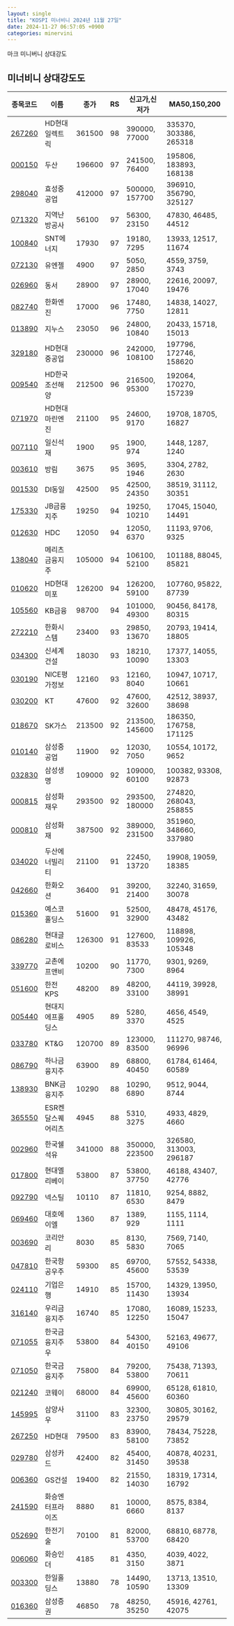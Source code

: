 ```yaml
---
layout: single
title: "KOSPI 미너비니 2024년 11월 27일"
date: 2024-11-27 06:57:05 +0900
categories: minervini
---
```

마크 미니버니 상대강도

## 미너비니 상대강도도

|종목코드|이름|종가|RS|신고가,신저가|MA50,150,200|
|------|---|---|--|---------|------------|
|[267260](https://finance.daum.net/quotes/A267260)|HD현대일렉트릭|361500|98|390000, 77000|335370, 303386, 265318|
|[000150](https://finance.daum.net/quotes/A000150)|두산|196600|97|241500, 76400|195806, 183893, 168138|
|[298040](https://finance.daum.net/quotes/A298040)|효성중공업|412000|97|500000, 157700|396910, 356790, 325127|
|[071320](https://finance.daum.net/quotes/A071320)|지역난방공사|56100|97|56300, 23150|47830, 46485, 44512|
|[100840](https://finance.daum.net/quotes/A100840)|SNT에너지|17930|97|19180, 7295|13933, 12517, 11674|
|[072130](https://finance.daum.net/quotes/A072130)|유엔젤|4900|97|5050, 2850|4559, 3759, 3743|
|[026960](https://finance.daum.net/quotes/A026960)|동서|28900|97|28900, 17040|22616, 20097, 19476|
|[082740](https://finance.daum.net/quotes/A082740)|한화엔진|17000|96|17480, 7750|14838, 14027, 12811|
|[013890](https://finance.daum.net/quotes/A013890)|지누스|23050|96|24800, 10840|20433, 15718, 15013|
|[329180](https://finance.daum.net/quotes/A329180)|HD현대중공업|230000|96|242000, 108100|197796, 172746, 158620|
|[009540](https://finance.daum.net/quotes/A009540)|HD한국조선해양|212500|96|216500, 95300|192064, 170270, 157239|
|[071970](https://finance.daum.net/quotes/A071970)|HD현대마린엔진|21100|95|24600, 9170|19708, 18705, 16827|
|[007110](https://finance.daum.net/quotes/A007110)|일신석재|1900|95|1900, 974|1448, 1287, 1240|
|[003610](https://finance.daum.net/quotes/A003610)|방림|3675|95|3695, 1946|3304, 2782, 2630|
|[001530](https://finance.daum.net/quotes/A001530)|DI동일|42500|95|42500, 24350|38519, 31112, 30351|
|[175330](https://finance.daum.net/quotes/A175330)|JB금융지주|19250|94|19250, 10210|17045, 15040, 14491|
|[012630](https://finance.daum.net/quotes/A012630)|HDC|12050|94|12050, 6370|11193, 9706, 9325|
|[138040](https://finance.daum.net/quotes/A138040)|메리츠금융지주|105000|94|106100, 52100|101188, 88045, 85821|
|[010620](https://finance.daum.net/quotes/A010620)|HD현대미포|126200|94|126200, 59100|107760, 95822, 87739|
|[105560](https://finance.daum.net/quotes/A105560)|KB금융|98700|94|101000, 49300|90456, 84178, 80315|
|[272210](https://finance.daum.net/quotes/A272210)|한화시스템|23400|93|29850, 13670|20793, 19414, 18805|
|[034300](https://finance.daum.net/quotes/A034300)|신세계건설|18030|93|18210, 10090|17377, 14055, 13303|
|[030190](https://finance.daum.net/quotes/A030190)|NICE평가정보|12160|93|12160, 8040|10947, 10717, 10661|
|[030200](https://finance.daum.net/quotes/A030200)|KT|47600|92|47600, 32600|42512, 38937, 38698|
|[018670](https://finance.daum.net/quotes/A018670)|SK가스|213500|92|213500, 145600|186350, 176758, 171125|
|[010140](https://finance.daum.net/quotes/A010140)|삼성중공업|11900|92|12030, 7050|10554, 10172, 9652|
|[032830](https://finance.daum.net/quotes/A032830)|삼성생명|109000|92|109000, 60100|100382, 93308, 92873|
|[000815](https://finance.daum.net/quotes/A000815)|삼성화재우|293500|92|293500, 180000|274820, 268043, 258855|
|[000810](https://finance.daum.net/quotes/A000810)|삼성화재|387500|92|389000, 231500|351960, 348660, 337980|
|[034020](https://finance.daum.net/quotes/A034020)|두산에너빌리티|21100|91|22450, 13720|19908, 19059, 18385|
|[042660](https://finance.daum.net/quotes/A042660)|한화오션|36400|91|39200, 21400|32240, 31659, 30078|
|[015360](https://finance.daum.net/quotes/A015360)|예스코홀딩스|51600|91|52500, 32900|48478, 45176, 43482|
|[086280](https://finance.daum.net/quotes/A086280)|현대글로비스|126300|91|127600, 83533|118898, 109926, 105348|
|[339770](https://finance.daum.net/quotes/A339770)|교촌에프앤비|10200|90|11770, 7300|9301, 9269, 8964|
|[051600](https://finance.daum.net/quotes/A051600)|한전KPS|48200|89|48200, 33100|44119, 39928, 38991|
|[005440](https://finance.daum.net/quotes/A005440)|현대지에프홀딩스|4905|89|5280, 3370|4656, 4549, 4525|
|[033780](https://finance.daum.net/quotes/A033780)|KT&G|120700|89|123000, 83500|111270, 98746, 96996|
|[086790](https://finance.daum.net/quotes/A086790)|하나금융지주|63900|89|68800, 40450|61784, 61464, 60589|
|[138930](https://finance.daum.net/quotes/A138930)|BNK금융지주|10290|88|10290, 6890|9512, 9044, 8744|
|[365550](https://finance.daum.net/quotes/A365550)|ESR켄달스퀘어리츠|4945|88|5310, 3275|4933, 4829, 4660|
|[002960](https://finance.daum.net/quotes/A002960)|한국쉘석유|341000|88|350000, 223500|326580, 313003, 296187|
|[017800](https://finance.daum.net/quotes/A017800)|현대엘리베이|53800|87|53800, 37750|46188, 43407, 42776|
|[092790](https://finance.daum.net/quotes/A092790)|넥스틸|10110|87|11810, 6530|9254, 8882, 8479|
|[069460](https://finance.daum.net/quotes/A069460)|대호에이엘|1360|87|1389, 929|1155, 1114, 1111|
|[003690](https://finance.daum.net/quotes/A003690)|코리안리|8030|85|8130, 5830|7569, 7140, 7065|
|[047810](https://finance.daum.net/quotes/A047810)|한국항공우주|59300|85|69700, 45600|57552, 54338, 53539|
|[024110](https://finance.daum.net/quotes/A024110)|기업은행|14910|85|15700, 11430|14329, 13950, 13934|
|[316140](https://finance.daum.net/quotes/A316140)|우리금융지주|16740|85|17080, 12250|16089, 15233, 15047|
|[071055](https://finance.daum.net/quotes/A071055)|한국금융지주우|53800|84|54300, 40150|52163, 49677, 49106|
|[071050](https://finance.daum.net/quotes/A071050)|한국금융지주|75800|84|79200, 53800|75438, 71393, 70611|
|[021240](https://finance.daum.net/quotes/A021240)|코웨이|68000|84|69900, 45600|65128, 61810, 60360|
|[145995](https://finance.daum.net/quotes/A145995)|삼양사우|31100|83|32300, 23750|30805, 30162, 29579|
|[267250](https://finance.daum.net/quotes/A267250)|HD현대|79500|83|83900, 58100|78434, 75228, 73852|
|[029780](https://finance.daum.net/quotes/A029780)|삼성카드|42400|82|45400, 31450|40878, 40231, 39538|
|[006360](https://finance.daum.net/quotes/A006360)|GS건설|19400|82|21550, 14030|18319, 17314, 16792|
|[241590](https://finance.daum.net/quotes/A241590)|화승엔터프라이즈|8880|81|10000, 6660|8575, 8384, 8137|
|[052690](https://finance.daum.net/quotes/A052690)|한전기술|70100|81|82000, 53700|68810, 68778, 68420|
|[006060](https://finance.daum.net/quotes/A006060)|화승인더|4185|81|4350, 3150|4039, 4022, 3871|
|[003300](https://finance.daum.net/quotes/A003300)|한일홀딩스|13880|78|14490, 10590|13713, 13510, 13309|
|[016360](https://finance.daum.net/quotes/A016360)|삼성증권|46850|78|48250, 35250|45916, 42761, 42075|


